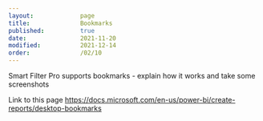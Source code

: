```yaml
---
layout:             page
title:              Bookmarks
published:          true
date:               2021-11-20
modified:           2021-12-14 
order:              /02/10
---
```

<todo assign="twinkle">Smart Filter Pro supports bookmarks - explain how it works and take some screenshots</todo>

<todo assign="twinkle">Link to this page https://docs.microsoft.com/en-us/power-bi/create-reports/desktop-bookmarks</todo>